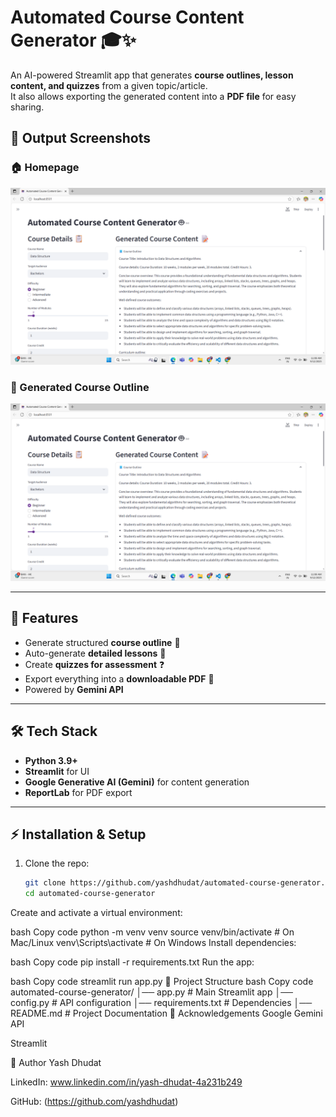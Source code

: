 # Automated Course Content Generator 🎓✨

An AI-powered Streamlit app that generates **course outlines, lesson content, and quizzes** from a given topic/article.  
It also allows exporting the generated content into a **PDF file** for easy sharing.

## 📸 Output Screenshots

### 🏠 Homepage
![Homepage](https://github.com/yashdhudat/automated-course-generator/blob/main/Screenshot%202025-09-12%20110813.png)

### 📑 Generated Course Outline
![Course Outline](https://github.com/yashdhudat/automated-course-generator/blob/main/Screenshot%202025-09-12%20110813.png)

---

## 🚀 Features
- Generate structured **course outline** 📑  
- Auto-generate **detailed lessons** 📝  
- Create **quizzes for assessment** ❓  
- Export everything into a **downloadable PDF** 📄  
- Powered by **Gemini API**  

---

## 🛠️ Tech Stack
- **Python 3.9+**  
- **Streamlit** for UI  
- **Google Generative AI (Gemini)** for content generation  
- **ReportLab** for PDF export  

---

## ⚡ Installation & Setup

1. Clone the repo:
   ```bash
   git clone https://github.com/yashdhudat/automated-course-generator.git
   cd automated-course-generator
Create and activate a virtual environment:

bash
Copy code
python -m venv venv
source venv/bin/activate   # On Mac/Linux
venv\Scripts\activate      # On Windows
Install dependencies:

bash
Copy code
pip install -r requirements.txt
Run the app:

bash
Copy code
streamlit run app.py
📂 Project Structure
bash
Copy code
automated-course-generator/
│── app.py              # Main Streamlit app
│── config.py           # API configuration
│── requirements.txt    # Dependencies
│── README.md           # Project Documentation
🙌 Acknowledgements
Google Gemini API

Streamlit

👤 Author
Yash Dhudat

LinkedIn: www.linkedin.com/in/yash-dhudat-4a231b249

GitHub: (https://github.com/yashdhudat)
